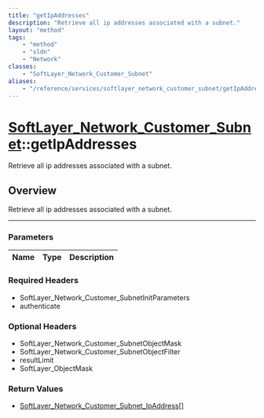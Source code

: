 ```yaml
---
title: "getIpAddresses"
description: "Retrieve all ip addresses associated with a subnet."
layout: "method"
tags:
    - "method"
    - "sldn"
    - "Network"
classes:
    - "SoftLayer_Network_Customer_Subnet"
aliases:
    - "/reference/services/softlayer_network_customer_subnet/getIpAddresses"
---
```

# [SoftLayer_Network_Customer_Subnet](/reference/services/SoftLayer_Network_Customer_Subnet)::getIpAddresses

Retrieve all ip addresses associated with a subnet.


## Overview 
Retrieve all ip addresses associated with a subnet.

-----

### Parameters 
|Name | Type | Description |
| --- | --- | --- |


### Required Headers
* SoftLayer_Network_Customer_SubnetInitParameters
* authenticate


### Optional Headers
* SoftLayer_Network_Customer_SubnetObjectMask
* SoftLayer_Network_Customer_SubnetObjectFilter
* resultLimit
* SoftLayer_ObjectMask

### Return Values
* <a href='/reference/datatypes/SoftLayer_Network_Customer_Subnet_IpAddress'>SoftLayer_Network_Customer_Subnet_IpAddress[] </a>




